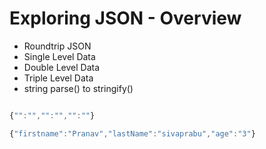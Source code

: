 # Exploring JSON - Overview

- Roundtrip JSON
- Single Level Data
- Double Level Data
- Triple Level Data
- string parse() to stringify()

```javascript

{"":"","":"","":""}

{"firstname":"Pranav","lastName":"sivaprabu","age":"3"}

```